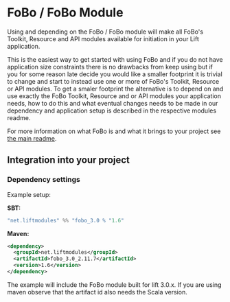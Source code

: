 # FoBo / FoBo Module

Using and depending on the FoBo / FoBo module will make all FoBo's Toolkit, Resource and API modules available 
for initiation in your Lift application. 

This is the easiest way to get started with using FoBo and if you do not have application size constraints there 
is no drawbacks from keep using but if you for some reason late decide you would like a smaller footprint it is 
trivial to change and start to instead use one or more of FoBo's Toolkit, Resource or API modules. 
To get a smaler footprint the alternative is to depend on and use exactly the FoBo Toolkit, Resource and or API 
modules your application needs, how to do this and what eventual changes needs to be made in our dependency and 
application setup is described in the respective modules readme. 

For more information on what FoBo is and what it brings to your project see [the main readme](https://github.com/karma4u101/FoBo/blob/master/README.md).

## Integration into your project 

### Dependency settings

Example setup:

**SBT:**
```scala
"net.liftmodules" %% "fobo_3.0 % "1.6"
```
**Maven:**
```xml
<dependency>
  <groupId>net.liftmodules</groupId>
  <artifactId>fobo_3.0_2.11.7</artifactId>
  <version>1.6</version>
</dependency>
```
The example will include the FoBo module built for lift 3.0.x. 
If you are using maven observe that the artifact id also needs the Scala version.


